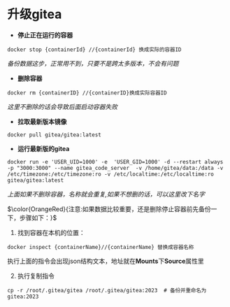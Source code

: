 # 升级gitea
- **停止正在运行的容器**
```
docker stop {containerId} //{containerId} 换成实际的容器ID
```

*备份数据这步，正常用不到，只要不是跨太多版本，不会有问题*

- **删除容器**
```
docker rm {containerID} //{containerID}换成实际容器ID
```
*这里不删除的话会导致后面启动容器失败*

- **拉取最新版本镜像**
```
docker pull gitea/gitea:latest 
```

- **运行最新版的gitea**
```
docker run -e 'USER_UID=1000' -e  'USER_GID=1000' -d --restart always -p "3000:3000" --name gitea_code_server  -v /home/gitea/data:/data -v /etc/timezone:/etc/timezone:ro -v /etc/localtime:/etc/localtime:ro gitea/gitea:latest
```
*上面如果不删除容器，名称就会重复,如果不想删的话，可以这里改下名字*

$\color{OrangeRed}{注意:如果数据比较重要，还是删除停止容器前先备份一下，步骤如下：}$
 1. 找到容器在本机的位置：
 ```
 docker inspect {containerName}//{containerName} 替换成容器名称
 ```
 执行上面的指令会出现json结构文本，地址就在**Mounts**下**Source**属性里

 2.  执行复制指令
 ```
cp -r /root/.gitea/gitea /root/.gitea/gitea:2023  # 备份并重命名为gitea:2023
 ```

